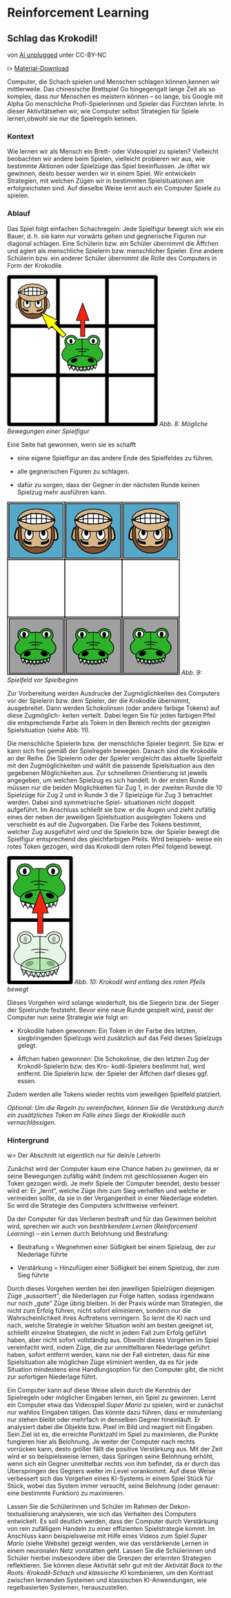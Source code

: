 # Reinforcement Learning

## Schlag das Krokodil!

von [AI unplugged](https://ddi.cs.fau.de/schule/ai-unplugged/) unter CC-BY-NC

i> [Material-Download](https://ddi.cs.fau.de/schule/ai-unplugged/)

Computer, die Schach spielen und Menschen schlagen können,kennen wir mittlerweile. Das chinesische Brettspiel Go hingegengalt lange Zeit als so komplex, dass nur Menschen es meistern können – so lange, bis Google mit Alpha Go menschliche Profi-Spielerinnen und Spieler das Fürchten lehrte. In dieser Aktivitätsehen wir, wie Computer selbst Strategien für Spiele lernen,obwohl sie nur die Spielregeln kennen.

### Kontext

Wie lernen wir als Mensch ein Brett- oder Videospiel zu spielen? Vielleicht beobachten  wir  andere  beim  Spielen, vielleicht    probieren    wir    aus,    wie bestimmte Aktionen oder Spielzüge das Spiel beeinflussen. Je öfter wir gewinnen,  desto  besser  werden  wir  in einem Spiel. Wir entwickeln Strategien, mit welchen Zügen wir in bestimmten Spielsituationen am erfolgreichsten sind. Auf dieselbe Weise lernt auch ein Computer Spiele zu spielen.

 ### Ablauf

Das Spiel folgt einfachen Schachregeln: Jede Spielfigur bewegt sich wie ein Bauer, d. h. sie kann nur vorwärts gehen und gegnerische Figuren nur diagonal schlagen. Eine Schülerin bzw. ein Schüler übernimmt die Äffchen und agiert als menschliche Spielerin bzw. menschlicher Spieler. Eine andere Schülerin bzw. ein anderer Schüler übernimmt die Rolle des Computers in Form der Krokodile.

![un-1](img/un-1.png)
*Abb. 8: Mögliche Bewegungen einer* *Spielfigur*

Eine Seite hat gewonnen, wenn sie es schafft

* eine eigene Spielfigur an das andere Ende des Spielfeldes zu führen.

* alle gegnerischen Figuren zu schlagen.

* dafür zu sorgen, dass der Gegner in der nächsten Runde keinen Spielzug mehr ausführen kann.


![un-2](img/un-2.png)
*Abb. 9: Spielfeld vor Spielbeginn*

Zur Vorbereitung werden Ausdrucke der Zugmöglichkeiten des Computers vor der Spielerin bzw. dem Spieler, der die Krokodile übernimmt, ausgebreitet. Dann werden Schokolinsen (oder andere farbige Tokens) auf diese Zugmöglich- keiten verteilt. Dabei legen Sie für jeden farbigen Pfeil die entsprechende Farbe als Token in den Bereich rechts der gezeigten Spielsituation (siehe Abb. 11).

Die menschliche Spielerin bzw. der menschliche Spieler beginnt. Sie bzw. er kann sich frei gemäß der Spielregeln bewegen. Danach sind die Krokodile an der Reihe. Die Spielerin oder der Spieler vergleicht das aktuelle Spielfeld mit den Zugmöglichkeiten und wählt die passende Spielsituation aus den gegebenen Möglichkeiten aus. Zur schnelleren Orientierung ist jeweils angegeben,  um  welchen  Spielzug  es sich handelt. In der ersten Runde müssen nur die beiden Möglichkeiten für Zug 1, in der zweiten Runde die 10 Spielzüge für Zug 2 und in Runde 3 die 7 Spielzüge für Zug 3 betrachtet werden. Dabei sind symmetrische Spiel- situationen nicht doppelt aufgeführt. Im Anschluss schließt sie bzw. er die Augen und zieht zufällig eines der neben der jeweiligen Spielsituation ausgelegten Tokens und verschiebt es auf die Zugvorgaben. Die Farbe des Tokens bestimmt, welcher Zug ausgeführt wird und   die   Spielerin   bzw.   der  Spieler bewegt die Spielfigur entsprechend des gleichfarbigen Pfeils. Wird beispiels- weise ein rotes Token gezogen, wird das Krokodil dem roten Pfeil folgend bewegt.

 ![un-3](img/un-3.png)
*Abb. 10: Krokodil wird entlang des roten* *Pfeils bewegt*

Dieses Vorgehen wird solange wiederholt, bis die Siegerin bzw. der Sieger der Spielrunde feststeht. Bevor eine neue Runde gespielt wird, passt der Computer nun seine Strategie wie folgt an:

* Krokodile haben gewonnen: Ein Token in der Farbe des letzten, siegbringenden Spielzugs wird zusätzlich auf das Feld dieses Spielzugs gelegt.

* Äffchen haben gewonnen: Die Schokolinse, die den letzten Zug der Krokodil-Spielerin bzw. des Kro- kodil-Spielers bestimmt hat, wird entfernt. Die Spielerin bzw. der Spieler der Äffchen darf dieses ggf. essen.


Zudem werden alle Tokens wieder rechts vom jeweiligen Spielfeld platziert.

*Optional: Um die Regeln zu vereinfachen,* *können Sie die Verstärkung durch ein zusätzliches Token im Falle eines Siegs der Krokodile auch vernachlässigen.*

### Hintergrund

w> Der Abschnitt ist eigentlich nur für dein/e LehrerIn

Zunächst wird der Computer kaum eine Chance haben zu gewinnen, da er seine Bewegungen zufällig wählt (indem mit geschlossenen Augen ein Token  gezogen wird). Je mehr Spiele der Computer beendet, desto besser wird er: Er „lernt”, welche Züge ihm zum Sieg verhelfen und welche er vermeiden sollte,  da  sie  in  der  Vergangenheit  in einer Niederlage endeten. So wird die Strategie des Computers schrittweise verfeinert.

 Da der Computer für das Verlieren bestraft und für das Gewinnen belohnt wird, sprechen wir auch von *bestärkendem Lernen* (*Reinforcement Learning*) – ein Lernen durch Belohnung und Bestrafung:

* Bestrafung = Wegnehmen einer Süßigkeit bei einem Spielzug, der zur Niederlage führte

* Verstärkung = Hinzufügen einer Süßigkeit  bei  einem  Spielzug,  der zum Sieg führte


Durch dieses Vorgehen werden bei den jeweiligen  Spielzügen  diejenigen Züge „aussortiert”, die Niederlagen zur Folge hatten,   sodass   irgendwann   nur noch „gute” Züge übrig bleiben. In der Praxis würde  man  Strategien,  die  nicht  zum Erfolg führen, nicht sofort eliminieren, sondern nur die Wahrscheinlichkeit ihres Auftretens verringern. So lernt die KI nach und nach, welche Strategie in welcher Situation wohl am besten geeignet      ist,      schließt      einzelne Strategien, die nicht in jedem Fall zum Erfolg geführt haben, aber nicht sofort vollständig aus. Obwohl dieses Vorgehen im Spiel vereinfacht wird, indem   Züge,   die   zur   unmittelbaren Niederlage geführt haben, sofort entfernt werden, kann nie der Fall eintreten,  dass  für  eine Spielsituation alle möglichen Züge eliminiert werden, da es für jede Situation mindestens eine Handlungsoption für den Computer gibt, die nicht zur sofortigen Niederlage führt.

Ein Computer kann auf diese Weise allein durch die Kenntnis der Spielregeln oder möglicher Eingaben lernen, ein Spiel zu gewinnen. Lernt ein Computer etwa das Videospiel *Super Mario* zu spielen,  wird  er  zunächst  nur  wahllos Eingaben tätigen. Das könnte dazu führen, dass er minutenlang nur stehen bleibt oder mehrfach in denselben Gegner hineinläuft. Er analysiert dabei die Objekte bzw. Pixel im Bild und reagiert mit Eingaben. Sein Ziel ist es, die erreichte Punktzahl im Spiel zu maximieren, die Punkte fungieren hier als Belohnung. Je weiter der Computer nach rechts vorrücken kann, desto größer fällt die positive Verstärkung aus. Mit der Zeit wird er so beispielsweise lernen, dass Springen seine Belohnung erhöht, wenn sich ein Gegner unmittelbar rechts von ihm befindet, da er durch das Überspringen des Gegners weiter im Level vorankommt. Auf diese Weise verbessert sich das Vorgehen eines KI-Systems in einem Spiel Stück für  Stück,  wobei  das  System  immer versucht,     seine     Belohnung     (oder genauer: eine bestimmte Funktion) zu maximieren.

Lassen Sie die Schülerinnen  und Schüler im Rahmen der Dekon- textualisierung analysieren, wie sich das Verhalten des Computers entwickelt. Es soll deutlich werden, dass der Computer durch Verstärkung von rein zufälligem Handeln zu einer effizienten Spielstrategie kommt. Im Anschluss kann beispielsweise mit Hilfe eines Videos zum Spiel *Super Mario* (siehe Website) gezeigt werden, wie das verstärkende Lernen in einem neuronalen Netz vonstatten geht. Lassen Sie die Schülerinnen  und Schüler hierbei insbesondere über die Grenzen der erlernten Strategien reflektieren. Sie können diese Aktivität sehr gut mit der Aktivität *Back to the Roots: Krokodil-Schach und klassische KI* kombinieren, um den Kontrast zwischen lernenden Systemen und klassischen KI-Anwendungen,   wie   regelbasierten Systemen, herauszustellen.
